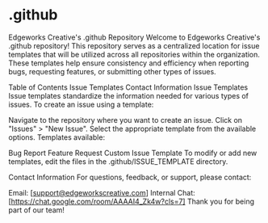 # .github
Edgeworks Creative's .github Repository
Welcome to Edgeworks Creative's .github repository! This repository serves as a centralized location for issue templates that will be utilized across all repositories within the organization. These templates help ensure consistency and efficiency when reporting bugs, requesting features, or submitting other types of issues.

Table of Contents
Issue Templates
Contact Information
Issue Templates
Issue templates standardize the information needed for various types of issues. To create an issue using a template:

Navigate to the repository where you want to create an issue.
Click on "Issues" > "New Issue".
Select the appropriate template from the available options.
Templates available:

Bug Report
Feature Request
Custom Issue Template
To modify or add new templates, edit the files in the .github/ISSUE_TEMPLATE directory.

Contact Information
For questions, feedback, or support, please contact:

Email: [support@edgeworkscreative.com]
Internal Chat: [https://chat.google.com/room/AAAAI4_Zk4w?cls=7]
Thank you for being part of our team!
